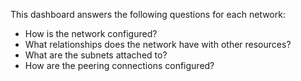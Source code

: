 This dashboard answers the following questions for each network:

- How is the network configured?
- What relationships does the network have with other resources?
- What are the subnets attached to?
- How are the peering connections configured?
